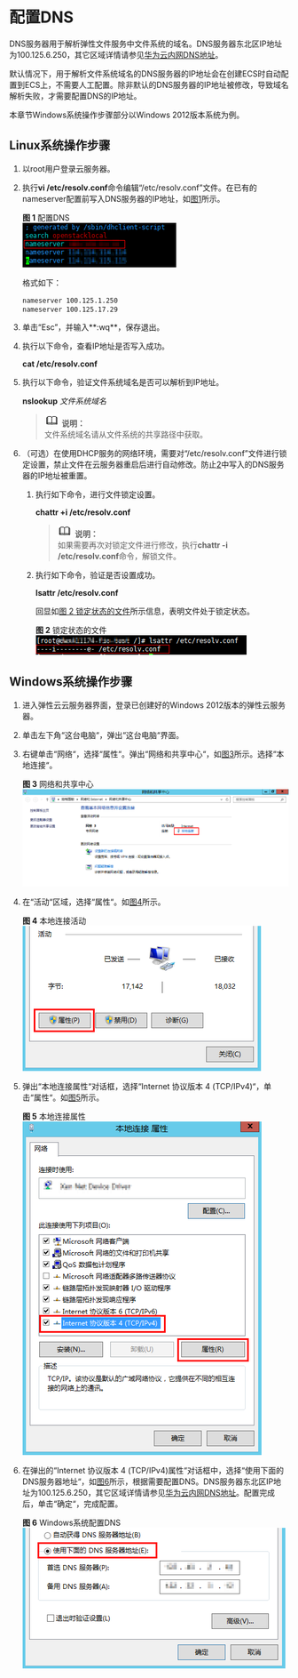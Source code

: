 # 配置DNS<a name="sfs_01_0038"></a>

DNS服务器用于解析弹性文件服务中文件系统的域名。DNS服务器东北区IP地址为100.125.6.250，其它区域详情请参见[华为云内网DNS地址](https://support.huaweicloud.com/dns_faq/dns_faq_002.html)。

默认情况下，用于解析文件系统域名的DNS服务器的IP地址会在创建ECS时自动配置到ECS上，不需要人工配置。除非默认的DNS服务器的IP地址被修改，导致域名解析失败，才需要配置DNS的IP地址。

本章节Windows系统操作步骤部分以Windows 2012版本系统为例。

## Linux系统操作步骤<a name="section60237810114859"></a>

1.  以root用户登录云服务器。
2.  <a name="li13553756203149"></a>执行**vi /etc/resolv.conf**命令编辑“/etc/resolv.conf”文件。在已有的nameserver配置前写入DNS服务器的IP地址，如[图1](#fig3735131720121)所示。

    **图 1**  配置DNS<a name="fig3735131720121"></a>  
    ![](figures/配置DNS.png "配置DNS")

    格式如下：

    ```
    nameserver 100.125.1.250
    nameserver 100.125.17.29
    ```

3.  单击“Esc”，并输入**:wq**，保存退出。
4.  执行以下命令，查看IP地址是否写入成功。

    **cat /etc/resolv.conf**

5.  执行以下命令，验证文件系统域名是否可以解析到IP地址。

    **nslookup** _文件系统域名_

    >![](public_sys-resources/icon-note.gif) **说明：**   
    >文件系统域名请从文件系统的共享路径中获取。  

6.  （可选）在使用DHCP服务的网络环境，需要对“/etc/resolv.conf”文件进行锁定设置，禁止文件在云服务器重启后进行自动修改。防止[2](#li13553756203149)中写入的DNS服务器的IP地址被重置。
    1.  执行如下命令，进行文件锁定设置。

        **chattr +i /etc/resolv.conf**

        >![](public_sys-resources/icon-note.gif) **说明：**   
        >如果需要再次对锁定文件进行修改，执行**chattr -i /etc/resolv.conf**命令，解锁文件。  

    2.  执行如下命令，验证是否设置成功。

        **lsattr /etc/resolv.conf**

        回显如[图 2 锁定状态的文件](#fig46855620155120)所示信息，表明文件处于锁定状态。

        **图 2**  锁定状态的文件<a name="fig46855620155120"></a>  
        ![](figures/锁定状态的文件.png "锁定状态的文件")



## Windows系统操作步骤<a name="section75976550455"></a>

1.  进入弹性云云服务器界面，登录已创建好的Windows 2012版本的弹性云服务器。
2.  单击左下角“这台电脑“，弹出“这台电脑“界面。
3.  右键单击“网络“，选择“属性“。弹出“网络和共享中心“，如[图3](#fig11811485719)所示。选择“本地连接“。

    **图 3**  网络和共享中心<a name="fig11811485719"></a>  
    ![](figures/网络和共享中心.png "网络和共享中心")

4.  在“活动“区域，选择“属性“。如[图4](#fig18980173031015)所示。

    **图 4**  本地连接活动<a name="fig18980173031015"></a>  
    ![](figures/本地连接活动.png "本地连接活动")

5.  弹出“本地连接属性“对话框，选择“Internet 协议版本 4 \(TCP/IPv4\)“，单击“属性“。如[图5](#fig146301518171620)所示。

    **图 5**  本地连接属性<a name="fig146301518171620"></a>  
    ![](figures/本地连接属性.png "本地连接属性")

6.  在弹出的“Internet 协议版本 4 \(TCP/IPv4\)属性“对话框中，选择“使用下面的DNS服务器地址“，如[图6](#fig82464042713)所示，根据需要配置DNS。DNS服务器东北区IP地址为100.125.6.250，其它区域详情请参见[华为云内网DNS地址](https://support.huaweicloud.com/dns_faq/dns_faq_002.html)。配置完成后，单击“确定“，完成配置。

    **图 6**  Windows系统配置DNS<a name="fig82464042713"></a>  
    ![](figures/Windows系统配置DNS.png "Windows系统配置DNS")


